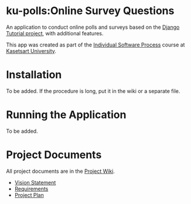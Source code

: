 # ku-polls:Online Survey Questions
An application to conduct online polls and surveys based on the [Django Tutorial project](https://www.djangoproject.com/), with additional features.

This app was created as part of the [Individual Software Process](https://cpske.github.io/ISP/) course at [Kasetsart University](https://www.ku.ac.th/th).

# Installation
To be added. If the procedure is long, put it in the wiki or a separate file.

# Running the Application
To be added.

# Project Documents
All project documents are in the [Project Wiki](https://github.com/JaofourthsOhappy/ku-polls/wiki).

* [Vision Statement](https://github.com/JaofourthsOhappy/ku-polls/wiki/Vision-and-Scope)
* [Requirements](https://github.com/JaofourthsOhappy/ku-polls/wiki/Requirements)
* [Project Plan](https://github.com/JaofourthsOhappy/ku-polls/wiki/Project--Plan)
